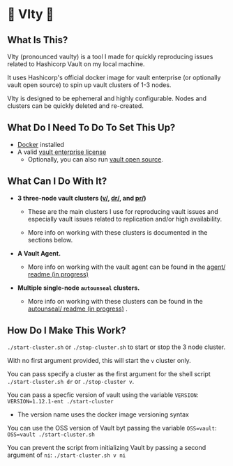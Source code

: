 # 🤖 Vlty 🤖

## What Is This?
Vlty (pronounced vaulty) is a tool I made for quickly reproducing issues related to Hashicorp Vault on my local machine.

It uses Hashicorp's official docker image for vault enterprise (or optionally vault open source) to spin up vault clusters of 1-3 nodes.

Vlty is designed to be ephemeral and highly configurable. Nodes and clusters can be quickly deleted and re-created. 

## What Do I Need To Do To Set This Up?
- [Docker](https://www.docker.com/) installed
- A valid [vault enterprise license](https://www.hashicorp.com/products/vault/pricing)
    - Optionally, you can also run [vault open source](https://hub.docker.com/r/hashicorp/vault).

## What Can I Do With It?
- **3 three-node vault clusters ([v/](./v), [dr/](./dr), and [pr/](./pr))**
    - These are the main clusters I use for reproducing vault issues and especially vault issues related to replication and/or high availability.

    - More info on working with these clusters is documented in the sections below.

- **A Vault Agent.**
    - More info on working with the vault agent can be found in the [agent/ readme (in progress)](./agent/)

- **Multiple single-node `autounseal` clusters.**
    - More info on working with these clusters can be found in the [autounseal/ readme (in progress)](./autounseal) .
    
## How Do I Make This Work?
`./start-cluster.sh` or `./stop-cluster.sh` to start or stop the 3 node cluster. 

With no first argument provided, this will start the `v` cluster only. 

You can pass specify a cluster as the first argument for the shell script `./start-cluster.sh dr` or `./stop-cluster v`.

You can pass a specfic version of vault using the variable `VERSION`: `VERSION=1.12.1-ent ./start-cluster`
- The version name uses the docker image versioning syntax

You can use the OSS version of Vault byt passing the variable `OSS=vault`: `OSS=vault ./start-cluster.sh`

You can prevent the script from initializing Vault by passing a second argument of `ni`: `./start-cluster.sh v ni`
